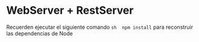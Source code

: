 # WebServer + RestServer

Recuerden ejecutar el siguiente comando ```sh  npm install``` para reconstruir las dependencias de Node
